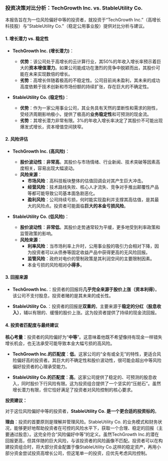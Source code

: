 ### 投资决策对比分析：TechGrowth Inc. vs. StableUtility Co.

本报告旨在为一位风险偏好中等的投资者，就投资于“TechGrowth Inc.”（高增长科技股）与“StableUtility Co.”（稳定公用事业股）提供对比分析与建议。

#### 1. 增长潜力 vs. 稳定性

*   **TechGrowth Inc. (增长潜力)**：
    *   **优势**：该公司处于高增长的云计算行业，其50%的年收入增长率预示着巨大的**资本增值潜力**。如果公司能成功在激烈的竞争中脱颖而出，其股价可能在未来实现数倍的增长。
    *   **劣势**：高增长伴随着极高的不稳定性。公司目前尚未盈利，其未来的成功高度依赖于技术创新和市场份额的持续扩张，存在巨大的不确定性。

*   **StableUtility Co. (稳定性)**：
    *   **优势**：作为一家公用事业公司，其业务具有天然的垄断性和需求的刚性，受经济周期影响极小，提供了极高的**业务稳定性**和可预测的现金流。
    *   **劣势**：其增长潜力非常有限。3%的年收入增长率决定了其股价不可能出现爆发式增长，资本增值空间狭窄。

#### 2. 风险评估

*   **TechGrowth Inc. (高风险)**：
    *   **股价波动性**：**非常高**。其股价与市场情绪、行业新闻、技术突破等因素高度相关，容易出现大幅波动。
    *   **风险来源**：
        *   **市场风险**：高科技板块整体的估值回调会对其产生巨大冲击。
        *   **经营风险**：技术路线失败、核心人才流失、竞争对手推出颠覆性产品等都可能导致公司基本面急剧恶化。
        *   **盈利风险**：公司持续亏损，何时能实现盈利并支撑其高估值，是其最大的风险点。投资者可能面临**巨大的本金亏损风险**。

*   **StableUtility Co. (低风险)**：
    *   **股价波动性**：**非常低**。其股价走势通常较为平缓，更多地受到利率政策和监管政策的影响。
    *   **风险来源**：
        *   **利率风险**：当市场利率上升时，公用事业股的吸引力会相对下降，因为投资者可以从债券等固定收益产品中获得更高的无风险回报。
        *   **监管风险**：政府对电价的管制政策是其利润空间的主要限制因素。
        *   本金亏损的风险相对**小得多**。

#### 3. 回报来源

*   **TechGrowth Inc.**：投资者的回报将**几乎完全来源于股价上涨（资本利得）**。该公司不支付股息，投资者赌的是其未来的成长性。

*   **StableUtility Co.**：投资者的回报是**双重的**，主要来源于**稳定的分红（股息收入）**，辅以有限的、缓慢的股价上涨。这为投资者提供了持续的现金流回报。

#### 4. 投资者匹配度与最终建议

**核心考量**：投资者的风险偏好为“**中等**”。这意味着他既不希望像持有现金一样错失增长机会，也无法承受可能导致本金大幅亏损的高风险。

*   **TechGrowth Inc.的匹配度**：**低**。这家公司的“全有或全无”的特性，更适合风险偏好高的投资者。其巨大的不确定性和股价波动性，很可能会超出中等风险偏好投资者的心理承受能力。

*   **StableUtility Co.的匹配度**：**高**。这家公司提供了稳定的、可预测的股息收入，同时股价下行风险有限。这为投资组合提供了一个坚实的“压舱石”。虽然增长潜力有限，但它恰好满足了投资者对风险控制的核心要求。

**投资建议：**

对于这位风险偏好中等的投资者，**StableUtility Co. 是一个更合适的投资标的**。

**理由**：投资的首要原则是理解并管理风险。StableUtility Co. 的业务模式和财务状况，能够更好地帮助投资者在可控的风险水平下，获取一个合理、稳定的回报（主要通过股息）。这完全符合“风险偏好中等”的定义。虽然TechGrowth Inc.的潜在回报更高，但其伴随的巨大风险，与该投资者的风险画像不匹配。投资者可以在构建投资组合时，将大部分资金配置于像StableUtility Co.这样的稳定资产，再用小部分资金尝试投资高增长公司，但这笔单一的投资，应优先考虑风险控制。